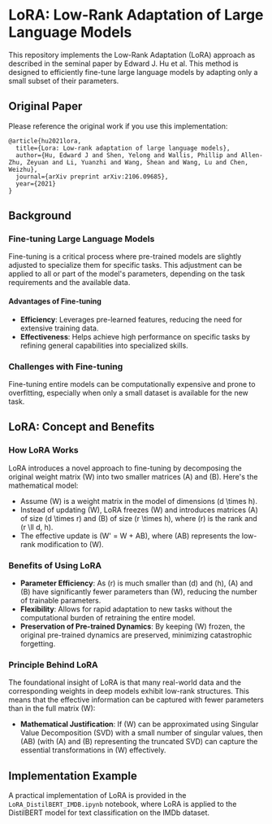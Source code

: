 # LoRA: Low-Rank Adaptation of Large Language Models

This repository implements the Low-Rank Adaptation (LoRA) approach as described in the seminal paper by Edward J. Hu et al. This method is designed to efficiently fine-tune large language models by adapting only a small subset of their parameters.

## Original Paper
Please reference the original work if you use this implementation:
```
@article{hu2021lora,
  title={Lora: Low-rank adaptation of large language models},
  author={Hu, Edward J and Shen, Yelong and Wallis, Phillip and Allen-Zhu, Zeyuan and Li, Yuanzhi and Wang, Shean and Wang, Lu and Chen, Weizhu},
  journal={arXiv preprint arXiv:2106.09685},
  year={2021}
}
```

## Background

### Fine-tuning Large Language Models
Fine-tuning is a critical process where pre-trained models are slightly adjusted to specialize them for specific tasks. This adjustment can be applied to all or part of the model's parameters, depending on the task requirements and the available data.

#### Advantages of Fine-tuning
- **Efficiency**: Leverages pre-learned features, reducing the need for extensive training data.
- **Effectiveness**: Helps achieve high performance on specific tasks by refining general capabilities into specialized skills.

### Challenges with Fine-tuning
Fine-tuning entire models can be computationally expensive and prone to overfitting, especially when only a small dataset is available for the new task.

## LoRA: Concept and Benefits

### How LoRA Works
LoRA introduces a novel approach to fine-tuning by decomposing the original weight matrix \(W\) into two smaller matrices \(A\) and \(B\). Here's the mathematical model:
- Assume \(W\) is a weight matrix in the model of dimensions \(d \times h\).
- Instead of updating \(W\), LoRA freezes \(W\) and introduces matrices \(A\) of size \(d \times r\) and \(B\) of size \(r \times h\), where \(r\) is the rank and \(r \ll d, h\).
- The effective update is \(W' = W + AB\), where \(AB\) represents the low-rank modification to \(W\).

### Benefits of Using LoRA
- **Parameter Efficiency**: As \(r\) is much smaller than \(d\) and \(h\), \(A\) and \(B\) have significantly fewer parameters than \(W\), reducing the number of trainable parameters.
- **Flexibility**: Allows for rapid adaptation to new tasks without the computational burden of retraining the entire model.
- **Preservation of Pre-trained Dynamics**: By keeping \(W\) frozen, the original pre-trained dynamics are preserved, minimizing catastrophic forgetting.

### Principle Behind LoRA
The foundational insight of LoRA is that many real-world data and the corresponding weights in deep models exhibit low-rank structures. This means that the effective information can be captured with fewer parameters than in the full matrix \(W\):
- **Mathematical Justification**: If \(W\) can be approximated using Singular Value Decomposition (SVD) with a small number of singular values, then \(AB\) (with \(A\) and \(B\) representing the truncated SVD) can capture the essential transformations in \(W\) effectively.

## Implementation Example

A practical implementation of LoRA is provided in the `LoRA_DistilBERT_IMDB.ipynb` notebook, where LoRA is applied to the DistilBERT model for text classification on the IMDb dataset. 


